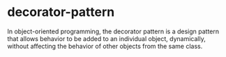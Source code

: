 # decorator-pattern
In object-oriented programming, the decorator pattern is a design pattern that allows behavior to be added to an individual object, dynamically, without affecting the behavior of other objects from the same class.
